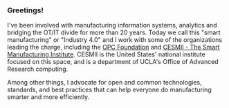### Greetings!

I've been involved with manufacturing information systems, analytics and bridging the OT/IT divide for more than 20 years. Today we call this "smart manufacturing" or "Industry 4.0" and I work with some of the organizations leading the charge, including the [OPC Foundation](https://www.opcfoundation.org) and [CESMII - The Smart Manufacturing Institute](https://www.cesmii.org). CESMII is the United States' national institute focused on this space, and is a department of UCLA's Office of Advanced Research computing.

Among other things, I advocate for open and common technologies, standards, and best practices that can help everyone do manufacturing smarter and more efficiently.
